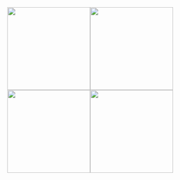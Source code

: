 <p align="left" style="display: table-cell; vertical-align: middle;">
  <a href="https://github.com/bittor7x0#gh-light-mode-only"><img height="190em" src="https://github-readme-stats.vercel.app/api?username=bittor7x0&include_all_commits=true&count_private=true&show_icons=true&hide=stars&hide_border=true&disable_animations=true&line_height=29&theme=default" /><img height="190em" src="https://github-readme-stats.vercel.app/api/top-langs/?username=bittor7x0&layout=compact&hide_border=true&langs_count=8&hide=TeX,Smarty,Roff,CSS&disable_animations=true&line_height=28&theme=default" /></a>
  <a href="https://github.com/bittor7x0#gh-dark-mode-only"><img height="190em" src="https://github-readme-stats.vercel.app/api?username=bittor7x0&include_all_commits=true&count_private=true&show_icons=true&hide=stars&hide_border=true&disable_animations=true&line_height=29&theme=dark" /><img height="190em" src="https://github-readme-stats.vercel.app/api/top-langs/?username=bittor7x0&layout=compact&hide_border=true&langs_count=8&hide=TeX,Smarty,Roff,CSS&disable_animations=true&line_height=28&theme=dark" /></a>
</p>

